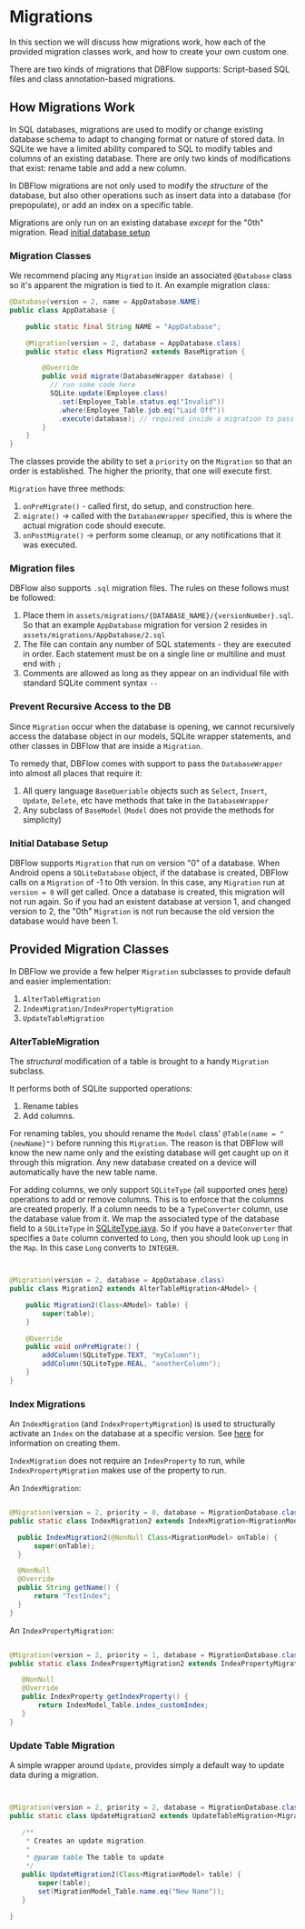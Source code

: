 # Migrations

In this section we will discuss how migrations work, how each of the provided
migration classes work, and how to create your own custom one.

There are two kinds of migrations that DBFlow supports: Script-based SQL files
and class annotation-based migrations.

## How Migrations Work

In SQL databases, migrations are used to modify or change existing database schema to adapt
to changing format or nature of stored data. In SQLite we have a limited ability
compared to SQL to modify tables and columns of an existing database. There are only
two kinds of modifications that exist: rename table and add a new column.

In DBFlow migrations are not only used to modify the _structure_ of the database, but also other operations such as insert data into a database (for prepopulate), or add an index on a specific table.

Migrations are only run on an existing database _except_ for the "0th" migration. Read [initial database setup](Migrations.md#initial-database-setup)

### Migration Classes

We recommend placing any `Migration` inside an associated `@Database` class so it's apparent the migration is tied to it.
An example migration class:

```java
@Database(version = 2, name = AppDatabase.NAME)
public class AppDatabase {

    public static final String NAME = "AppDatabase";

    @Migration(version = 2, database = AppDatabase.class)
    public static class Migration2 extends BaseMigration {

        @Override
        public void migrate(DatabaseWrapper database) {
          // run some code here
          SQLite.update(Employee.class)
            .set(Employee_Table.status.eq("Invalid"))
            .where(Employee_Table.job.eq("Laid Off"))
            .execute(database); // required inside a migration to pass the wrapper
        }
    }
}
```

The classes provide the ability to set a `priority` on the `Migration` so that an order is established. The higher the priority, that one will execute first.

`Migration` have three methods:
  1. `onPreMigrate()` - called first, do setup, and construction here.
  2. `migrate()` -> called with the `DatabaseWrapper` specified, this is where the actual migration code should execute.
  3. `onPostMigrate()` -> perform some cleanup, or any notifications that it was executed.

### Migration files

DBFlow also supports `.sql` migration files. The rules on these follows must be followed:
  1. Place them in `assets/migrations/{DATABASE_NAME}/{versionNumber}.sql`. So that an example `AppDatabase` migration for version 2 resides in `assets/migrations/AppDatabase/2.sql`
  2. The file can contain any number of SQL statements -  they are executed in order. Each statement must be on a single line or multiline and must end with `;`
  3. Comments are allowed as long as they appear on an individual file with standard SQLite comment syntax `--`

### Prevent Recursive Access to the DB

Since `Migration` occur when the database is opening, we cannot recursively access the database object in our models, SQLite wrapper statements, and other classes in DBFlow that are inside a `Migration`.

To remedy that, DBFlow comes with support to pass the `DatabaseWrapper` into almost all places that require it:
  1. All query language `BaseQueriable` objects such as `Select`, `Insert`, `Update`, `Delete`, etc have methods that take in the `DatabaseWrapper`
  2. Any subclass of `BaseModel` (`Model` does not provide the methods for simplicity)

### Initial Database Setup

DBFlow supports `Migration` that run on version "0" of a database. When Android opens a `SQLiteDatabase` object, if the database is created, DBFlow calls on a `Migration` of -1 to 0th version. In this case, any `Migration` run at `version = 0` will get called. Once a database is created, this migration will not run again. So if you had an existent database at version 1, and changed version to 2, the "0th" `Migration` is not run because the old version the database would have been 1.

## Provided Migration Classes

In DBFlow we provide a few helper `Migration` subclasses
to provide default and easier implementation:
  1. `AlterTableMigration`
  2. `IndexMigration/IndexPropertyMigration`
  3. `UpdateTableMigration`

### AlterTableMigration

The _structural_ modification of a table is brought to a handy `Migration` subclass.

It performs both of SQLite supported operations:
  1. Rename tables
  2. Add columns.

For renaming tables, you should rename the `Model` class' `@Table(name = "{newName}")` before running
this `Migration`. The reason is that DBFlow will know
the new name only and the existing database will get caught up on it through this migration. Any new database created on a device will automatically have the new table name.

For adding columns, we only support `SQLiteType` (all supported ones [here](https://www.sqlite.org/datatype3.html)) operations to add or remove columns. This is to enforce that the columns are created properly. If a column needs to be a `TypeConverter` column, use the database value from it. We map the associated type of the database field to a `SQLiteType` in [SQLiteType.java](/dbflow/src/main/java/com/raizlabs/android/dbflow/sql/SQLiteType.java). So if you have a `DateConverter` that specifies a `Date` column converted to `Long`, then you should look up `Long` in the `Map`. In this case `Long` converts to `INTEGER`.

```java


@Migration(version = 2, database = AppDatabase.class)
public class Migration2 extends AlterTableMigration<AModel> {

    public Migration2(Class<AModel> table) {
        super(table);
    }

    @Override
    public void onPreMigrate() {
        addColumn(SQLiteType.TEXT, "myColumn");
        addColumn(SQLiteType.REAL, "anotherColumn");
    }
}

```

### Index Migrations

An `IndexMigration` (and `IndexPropertyMigration`) is used to structurally activate an `Index` on the database at a specific version. See [here](Indexing.md) for information on creating them.

`IndexMigration` does not require an `IndexProperty` to run, while `IndexPropertyMigration` makes use of the property to run.

An `IndexMigration`:

```java

@Migration(version = 2, priority = 0, database = MigrationDatabase.class)
public static class IndexMigration2 extends IndexMigration<MigrationModel> {

  public IndexMigration2(@NonNull Class<MigrationModel> onTable) {
      super(onTable);
  }

  @NonNull
  @Override
  public String getName() {
      return "TestIndex";
  }
}
```

An `IndexPropertyMigration`:

```java

@Migration(version = 2, priority = 1, database = MigrationDatabase.class)
public static class IndexPropertyMigration2 extends IndexPropertyMigration {

   @NonNull
   @Override
   public IndexProperty getIndexProperty() {
       return IndexModel_Table.index_customIndex;
   }
}

```

### Update Table Migration

A simple wrapper around `Update`, provides simply a default way to update data during a migration.

```java


@Migration(version = 2, priority = 2, database = MigrationDatabase.class)
public static class UpdateMigration2 extends UpdateTableMigration<MigrationModel> {

   /**
    * Creates an update migration.
    *
    * @param table The table to update
    */
   public UpdateMigration2(Class<MigrationModel> table) {
       super(table);
       set(MigrationModel_Table.name.eq("New Name"));
   }

}
  ```
